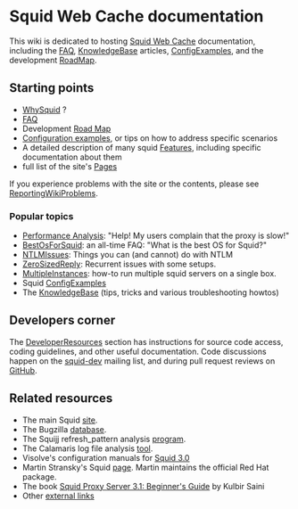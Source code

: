 # Squid Web Cache documentation

This wiki is dedicated to hosting [Squid Web Cache](http://www.squid-cache.org/) documentation,
including the [FAQ](/SquidFaq), [KnowledgeBase](/KnowledgeBase) articles,
[ConfigExamples](/ConfigExamples), and the development [RoadMap](/RoadMap).


## Starting points

  - [WhySquid](/WhySquid) ?
  - [FAQ](/SquidFaq)
  - Development [Road Map](/RoadMap/Squid3)
  - [Configuration examples](/ConfigExamples), or tips on how to address specific scenarios
  - A detailed description of many squid [Features](/Features), including specific documentation about them
  - full list of the site's [Pages](/SitePages)

If you experience problems with the site or the contents, please see
[ReportingWikiProblems](/ReportingWikiProblems).

### Popular topics
  - [Performance Analysis](/KnowledgeBase/PerformanceAnalysis):
    "Help\! My users complain that the proxy is slow\!"
  - [BestOsForSquid](/BestOsForSquid):
    an all-time FAQ: "What is the best OS for Squid?"
  - [NTLMIssues](/NTLMIssues):
    Things you can (and cannot) do with NTLM
  - [ZeroSizedReply](/ZeroSizedReply):
    Recurrent issues with some setups.
  - [MultipleInstances](/MultipleInstances):
    how-to run multiple squid servers on a single box.
  - Squid [ConfigExamples](/ConfigExamples)
  - The [KnowledgeBase](/KnowledgeBase)
    (tips, tricks and various troubleshooting howtos)

## Developers corner

The [DeveloperResources](/DeveloperResources)
section has instructions for source code access, coding guidelines, and
other useful documentation. Code discussions happen on the
[squid-dev](http://www.squid-cache.org/Support/mailing-lists.html#squid-dev)
mailing list, and during pull request reviews on
[GitHub](https://github.com/squid-cache/).

## Related resources
  - The main Squid [site](http://www.squid-cache.org/).
  - The Bugzilla [database](http://bugs.squid-cache.org/index.cgi).
  - The Squijj refresh\_pattern analysis [program](http://www.mnot.net/squij/).
  - The Calamaris log file analysis [tool](http://freshmeat.net/projects/calamaris/).
  - Visolve's configuration manuals for
    [Squid 3.0](http://www.visolve.com/squid/squid30/contents.php)
  - Martin Stransky's Squid [page](http://people.redhat.com/stransky/squid/).
    Martin maintains the official Red Hat package.
  - The book [Squid Proxy Server 3.1: Beginner's
    Guide](https://www.packtpub.com/squid-proxy-server-3-1-beginners-guide/book)
    by Kulbir Saini
  - Other [external links](/ExternalLinks)
